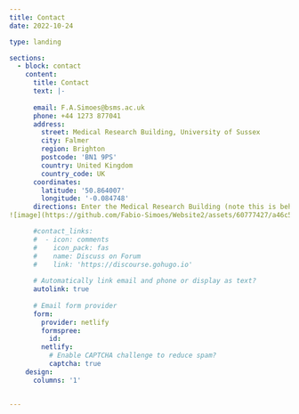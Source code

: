 ```yaml
---
title: Contact
date: 2022-10-24

type: landing

sections:
  - block: contact
    content:
      title: Contact
      text: |-
       
      email: F.A.Simoes@bsms.ac.uk
      phone: +44 1273 877041
      address:
        street: Medical Research Building, University of Sussex
        city: Falmer
        region: Brighton
        postcode: 'BN1 9PS'
        country: United Kingdom
        country_code: UK
      coordinates:
        latitude: '50.864007'
        longitude: '-0.084748'
      directions: Enter the Medical Research Building (note this is behind the Medical Teaching Building) and call reception. We are on the second floor, up the stairs through the security door.     
![image](https://github.com/Fabio-Simoes/Website2/assets/60777427/a46c5d30-ee1a-4d91-85e6-00bb46acd1ce)

      #contact_links:
      #  - icon: comments
      #    icon_pack: fas
      #    name: Discuss on Forum
      #    link: 'https://discourse.gohugo.io'
    
      # Automatically link email and phone or display as text?
      autolink: true
    
      # Email form provider
      form:
        provider: netlify
        formspree:
          id:
        netlify:
          # Enable CAPTCHA challenge to reduce spam?
          captcha: true
    design:
      columns: '1'


---
```

